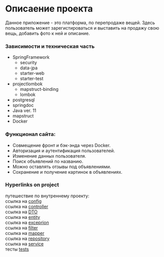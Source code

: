 # Описаение проекта
Данное приложение - это платформа, по перепродаже вещей. Здесь пользователь может зарегистироваться и выставить на продажу свою вещь, добавить фото к ней и описание.

### Зависимости и техническая часть
- SpringFramework
    - security
    - data-jpa
    - starter-web
    - starter-test
- projectlombok
    - mapstruct-binding
    - lombok
- postgresql
- springdoc
- Java ver. 11
- mapstruct
- Docker

### Функционал сайта:
- Совмещение фронт и бэк-энда через Docker.
- Авторизация и аутентификация пользователей.
- Изменение данных пользователя.
- Поиск объявлений по названию.
- Можно оставлять отзывы под объявлениями.
- Сохранение и получение картинок в объявлениях.

### Hyperlinks on project
путешествие по внутреннему проекту:<br>
ссылка на [config](./src/main/java/ru/skypro/homework/config)<br>
ссылка на [controller](./src/main/java/ru/skypro/homework/controller)<br>
ссылка на [DTO](./src/main/java/ru/skypro/homework/dto)<br>
ссылка на [entity](./src/main/java/ru/skypro/homework/entity)<br>
ссылка на [exceprion](./src/main/java/ru/skypro/homework/exception)<br>
ссылка на [filter](./src/main/java/ru/skypro/homework/filter)<br>
ссылка на [mapper](./src/main/java/ru/skypro/homework/mapper)<br>
ссылка на [repository](./src/main/java/ru/skypro/homework/repository)<br>
ссылка на [service](./src/main/java/ru/skypro/homework/service)<br>
тесты [tests](./src/test)





